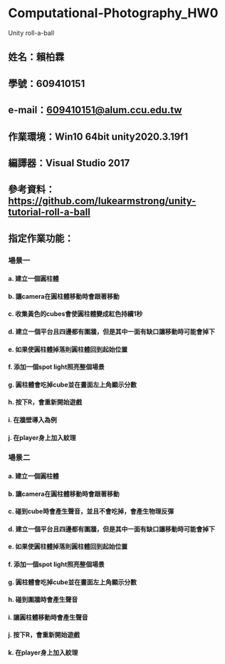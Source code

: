 # Computational-Photography_HW0
Unity roll-a-ball


## 姓名：賴柏霖
## 學號：609410151
## e-mail：609410151@alum.ccu.edu.tw
## 作業環境：Win10 64bit unity2020.3.19f1
## 編譯器：Visual Studio 2017
## 參考資料：https://github.com/lukearmstrong/unity-tutorial-roll-a-ball
## 指定作業功能：
### 場景一
#### a. 建立一個圓柱體
#### b. 讓camera在圓柱體移動時會跟著移動
#### c. 收集黃色的cubes會使圓柱體變成紅色持續1秒
#### d. 建立一個平台且四邊都有圍牆，但是其中一面有缺口讓移動時可能會掉下
#### e. 如果使圓柱體掉落則圓柱體回到起始位置
#### f. 添加一個spot light照亮整個場景
#### g. 圓柱體會吃掉cube並在畫面左上角顯示分數
#### h. 按下R，會重新開始遊戲
#### i. 在牆壁導入為例
#### j. 在player身上加入紋理

### 場景二
#### a. 建立一個圓柱體
#### b. 讓camera在圓柱體移動時會跟著移動
#### c. 碰到cube時會產生聲音，並且不會吃掉，會產生物理反彈
#### d. 建立一個平台且四邊都有圍牆，但是其中一面有缺口讓移動時可能會掉下
#### e. 如果使圓柱體掉落則圓柱體回到起始位置
#### f. 添加一個spot light照亮整個場景
#### g. 圓柱體會吃掉cube並在畫面左上角顯示分數
#### h. 碰到圍牆時會產生聲音
#### i. 讓圓柱體移動時會產生聲音
#### j. 按下R，會重新開始遊戲
#### k. 在player身上加入紋理

